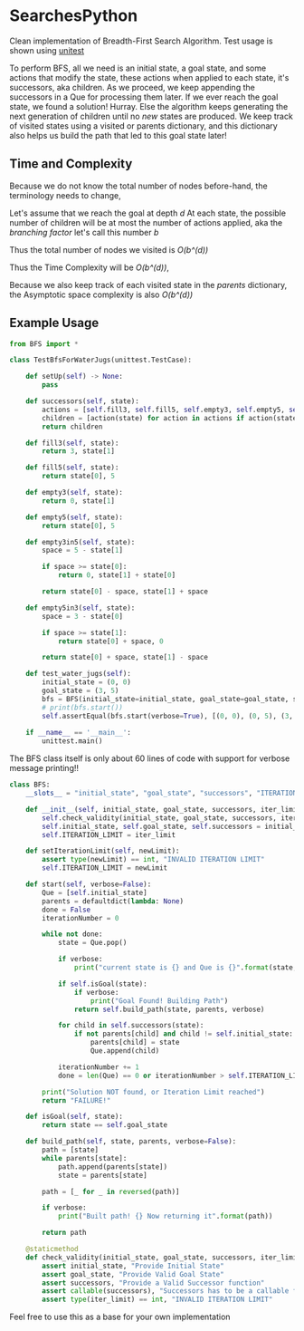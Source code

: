 # SearchesPython
Clean implementation of Breadth-First Search Algorithm.
Test usage is shown using [unitest](https://docs.python.org/3/library/unittest.html)

To perform BFS, all we need is an initial state, a goal state, and some actions that modify the state, these actions when applied to each state, it's successors, aka children. As we proceed, we keep appending the successors in a Que for processing them later. If we ever reach the goal state, we found a solution! Hurray. Else the algorithm keeps generating the next generation of children until no *new* states are produced.  We keep track of visited states using a visited or parents dictionary, and this dictionary also helps us build the path that led to this goal state later!

## Time and Complexity

Because we do not know the total number of nodes before-hand, the terminology needs to change,

Let's assume that we reach the goal at depth *d*
At each state, the possible number of children will be at most the number of actions applied, aka the *branching factor* let's call this number *b*

Thus the total number of nodes we visited is *O(b^(d))*

Thus the Time Complexity will be *O(b^(d))*,

Because we also keep track of each visited state in the *parents* dictionary, the Asymptotic space complexity is also *O(b^(d))*


## Example Usage

```python
from BFS import *

class TestBfsForWaterJugs(unittest.TestCase):

    def setUp(self) -> None:
        pass

    def successors(self, state):
        actions = [self.fill3, self.fill5, self.empty3, self.empty5, self.empty3in5, self.empty5in3]
        children = [action(state) for action in actions if action(state)]
        return children

    def fill3(self, state):
        return 3, state[1]

    def fill5(self, state):
        return state[0], 5

    def empty3(self, state):
        return 0, state[1]

    def empty5(self, state):
        return state[0], 5

    def empty3in5(self, state):
        space = 5 - state[1]

        if space >= state[0]:
            return 0, state[1] + state[0]

        return state[0] - space, state[1] + space

    def empty5in3(self, state):
        space = 3 - state[0]

        if space >= state[1]:
            return state[0] + space, 0

        return state[0] + space, state[1] - space

    def test_water_jugs(self):
        initial_state = (0, 0)
        goal_state = (3, 5)
        bfs = BFS(initial_state=initial_state, goal_state=goal_state, successors=self.successors)
        # print(bfs.start())
        self.assertEqual(bfs.start(verbose=True), [(0, 0), (0, 5), (3, 5)])
    
    if __name__ == '__main__':
        unittest.main()

```

The BFS class itself is only about 60 lines of code with support for verbose message printing!!

```python
class BFS:
    __slots__ = "initial_state", "goal_state", "successors", "ITERATION_LIMIT"

    def __init__(self, initial_state, goal_state, successors, iter_limit=1000):
        self.check_validity(initial_state, goal_state, successors, iter_limit)
        self.initial_state, self.goal_state, self.successors = initial_state, goal_state, successors
        self.ITERATION_LIMIT = iter_limit

    def setIterationLimit(self, newLimit):
        assert type(newLimit) == int, "INVALID ITERATION LIMIT"
        self.ITERATION_LIMIT = newLimit

    def start(self, verbose=False):
        Que = [self.initial_state]
        parents = defaultdict(lambda: None)
        done = False
        iterationNumber = 0

        while not done:
            state = Que.pop()

            if verbose:
                print("current state is {} and Que is {}".format(state, Que))

            if self.isGoal(state):
                if verbose:
                    print("Goal Found! Building Path")
                return self.build_path(state, parents, verbose)

            for child in self.successors(state):
                if not parents[child] and child != self.initial_state:
                    parents[child] = state
                    Que.append(child)

            iterationNumber += 1
            done = len(Que) == 0 or iterationNumber > self.ITERATION_LIMIT

        print("Solution NOT found, or Iteration Limit reached")
        return "FAILURE!"

    def isGoal(self, state):
        return state == self.goal_state

    def build_path(self, state, parents, verbose=False):
        path = [state]
        while parents[state]:
            path.append(parents[state])
            state = parents[state]

        path = [_ for _ in reversed(path)]

        if verbose:
            print("Built path! {} Now returning it".format(path))

        return path

    @staticmethod
    def check_validity(initial_state, goal_state, successors, iter_limit):
        assert initial_state, "Provide Initial State"
        assert goal_state, "Provide Valid Goal State"
        assert successors, "Provide a Valid Successor function"
        assert callable(successors), "Successors has to be a callable function"
        assert type(iter_limit) == int, "INVALID ITERATION LIMIT"

```

Feel free to use this as a base for your own implementation
